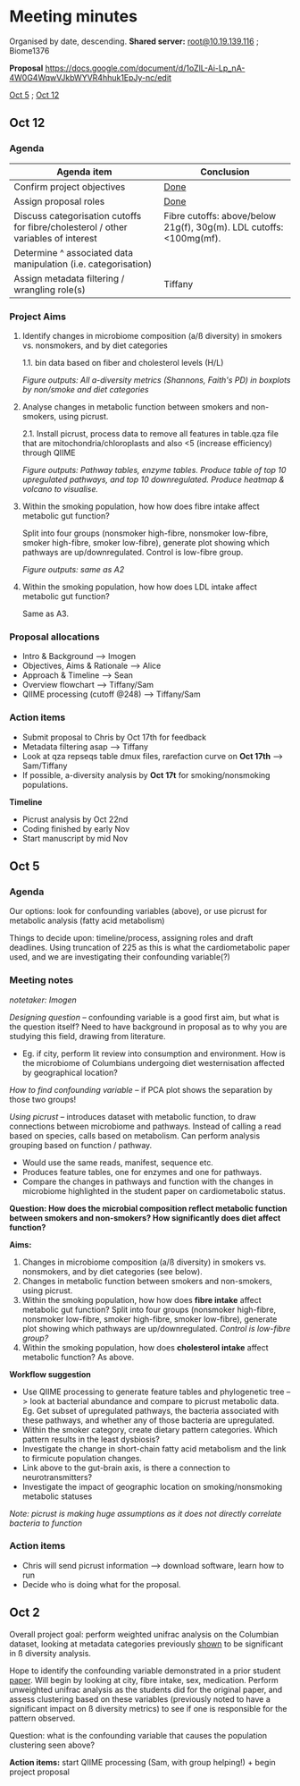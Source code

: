 # Meeting minutes
Organised by date, descending.
**Shared server:** root@10.19.139.116 ; Biome1376

**Proposal** https://docs.google.com/document/d/1oZlL-Ai-Lp_nA-4W0G4WqwVJkbWYVR4hhuk1EpJy-nc/edit

[Oct 5](#oct-5) ; [Oct 12](#oct-12)

## Oct 12

### Agenda

| Agenda item                                                                        	| Conclusion 	|
|------------------------------------------------------------------------------------	|---------	|
| Confirm project objectives                                                         	|[Done](#project-aims) |
| Assign proposal roles                                                              	|[Done](#proposal-allocations)|
| Discuss categorisation cutoffs for fibre/cholesterol / other variables of interest 	| Fibre cutoffs: above/below 21g(f), 30g(m). LDL cutoffs: <100mg(mf). |
| Determine ^ associated data manipulation (i.e. categorisation) 	|         	|
| Assign metadata filtering / wrangling role(s)                                      	|Tiffany|

### Project Aims

1. Identify changes in microbiome composition (a/ß diversity) in smokers vs. nonsmokers, and by diet categories

   1.1. bin data based on fiber and cholesterol levels (H/L)

   *Figure outputs: All a-diversity metrics (Shannons, Faith's PD) in boxplots by non/smoke and diet categories*
   
2. Analyse changes in metabolic function between smokers and non-smokers, using picrust.

   2.1. Install picrust, process data to remove all features in table.qza file that are mitochondria/chloroplasts and also <5 (increase efficiency) through QIIME

   *Figure outputs: Pathway tables, enzyme tables. Produce table of top 10 upregulated pathways, and top 10 downregulated. Produce heatmap & volcano  to visualise.*

3. Within the smoking population, how how does fibre intake affect metabolic gut function?

   Split into four groups (nonsmoker high-fibre, nonsmoker low-fibre, smoker high-fibre, smoker low-fibre), generate plot showing which pathways are up/downregulated. Control is low-fibre group.

   *Figure outputs: same as A2*

4. Within the smoking population, how how does LDL intake affect metabolic gut function?

   Same as A3.


### Proposal allocations

- Intro & Background –> Imogen
- Objectives, Aims & Rationale –> Alice
- Approach & Timeline –> Sean
- Overview flowchart –> Tiffany/Sam
- QIIME processing (cutoff @248) –> Tiffany/Sam

### Action items

- Submit proposal to Chris by Oct 17th for feedback
- Metadata filtering asap –> Tiffany
- Look at qza repseqs table dmux files, rarefaction curve on **Oct 17th** –> Sam/Tiffany
- If possible, a-diversity analysis by **Oct 17t** for smoking/nonsmoking populations.

**Timeline** 
- Picrust analysis by Oct 22nd
- Coding finished by early Nov
- Start manuscript by mid Nov

  
## Oct 5 

### Agenda
Our options: look for confounding variables (above), or use picrust for metabolic analysis (fatty acid metabolism)

Things to decide upon: timeline/process, assigning roles and draft deadlines. Using truncation of 225 as this is what the cardiometabolic paper used, and we are investigating their confounding variable(?)

### Meeting notes
*notetaker: Imogen*

*Designing question* – confounding variable is a good first aim, but what is the question itself? Need to have background in proposal as to why you are studying this field, drawing from literature.

- Eg. if city, perform lit review into consumption and environment. How is the microbiome of Columbians undergoing diet westernisation affected by geographical location?

*How to find confounding variable* – if PCA plot shows the separation by those two groups!

*Using picrust* – introduces dataset with metabolic function, to draw connections between microbiome and pathways. Instead of calling a read based on species, calls based on metabolism. Can perform analysis grouping based on function / pathway.

- Would use the same reads, manifest, sequence etc.
- Produces feature tables, one for enzymes and one for pathways.
- Compare the changes in pathways and function with the changes in microbiome highlighted in the student paper on cardiometabolic status.

**Question: How does the microbial composition reflect metabolic function between smokers and non-smokers? How significantly does diet affect function?**

**Aims:**

1. Changes in microbiome composition (a/ß diversity) in smokers vs. nonsmokers, and by diet categories (see below).
2. Changes in metabolic function between smokers and non-smokers, using picrust. 
3. Within the smoking population, how how does **fibre intake** affect metabolic gut function? Split into four groups (nonsmoker high-fibre, nonsmoker low-fibre, smoker high-fibre, smoker low-fibre), generate plot showing which pathways are up/downregulated. *Control is low-fibre group?*
4. Within the smoking population, how does **cholesterol intake** affect metabolic function? As above.


**Workflow suggestion**

- Use QIIME processing to generate feature tables and phylogenetic tree –> look at bacterial abundance and compare to picrust metabolic data. Eg. Get subset of upregulated pathways, the bacteria associated with these pathways, and whether any of those bacteria are upregulated.
- Within the smoker category, create dietary pattern categories. Which pattern results in the least dysbiosis? 
- Investigate the change in short-chain fatty acid metabolism and the link to firmicute population changes.
- Link above to the gut-brain axis, is there a connection to neurotransmitters?
- Investigate the impact of geographic location on smoking/nonsmoking metabolic statuses

*Note: picrust is making huge assumptions as it does not directly correlate bacteria to function*

### Action items

- Chris will send picrust information –> download software, learn how to run
- Decide who is doing what for the proposal.



## Oct 2
Overall project goal: perform weighted unifrac analysis on the Columbian dataset, looking at metadata categories previously [shown](https://ojs.library.ubc.ca/index.php/UJEMI/article/view/198186/192791?fbclid=IwAR0iTZopMvDnj4u4ff_Y713ByjeSGnvi86pGAkuLxliEXvQDzXDXm4_k-OA) to be significant in ß diversity analysis. 

Hope to identify the confounding variable demonstrated in a prior student [paper](https://ojs.library.ubc.ca/index.php/UJEMI/article/view/198169?fbclid=IwAR2YNekj_Vk7d4nClvOmYG3rJulVkaPYJ1Y8h8GdXCUovs8sDr9Kn98OMaA). Will begin by looking at city, fibre intake, sex, medication. Perform unweighted unifrac analysis as the students did for the original paper, and assess clustering based on these variables (previously noted to have a significant impact on ß diversity metrics) to see if one is responsible for the pattern observed.

Question: what is the confounding variable that causes the population clustering seen above?

**Action items:** start QIIME processing (Sam, with group helping!) + begin project proposal

